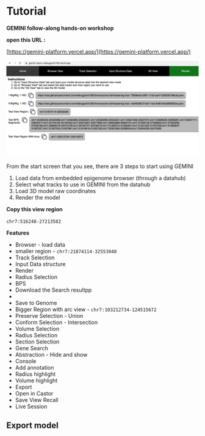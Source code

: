 # Tutorial

**GEMINI follow-along hands-on workshop**

**open this URL :**

[https://gemini-platform.vercel.app/](https://gemini-platform.vercel.app/)

![Start screen](img/1.png 'Start Screen')

From the start screen that you see, there are 3 steps to start using GEMINI

1. Load data from embedded epigenome browser (through a datahub)
2. Select what tracks to use in GEMINI from the datahub
3. Load 3D model raw coordinates
4. Render the model

**Copy this view region**

`chr7:516248-27213582`

**Features**

- Browser - load data
- smaller region - `chr7:21874114-32553048`
- Track Selection
- Input Data structure
- Render
- Radius Selection
- BPS
- Download the Search resultpp
-
- Save to Genome
- Bigger Region with arc view - `chr7:103212734-124515672`
- Preserve Selection - Union
- Conform Selection - Intersection
- Volume Selection
- Radius Selection
- Section Selection
- Gene Search
- Abstraction - Hide and show
- Console
- Add annotation
- Radius highlight
- Volume highlight
- Export
- Open in Castor
- Save View Recall
- Live Session

## Export model
